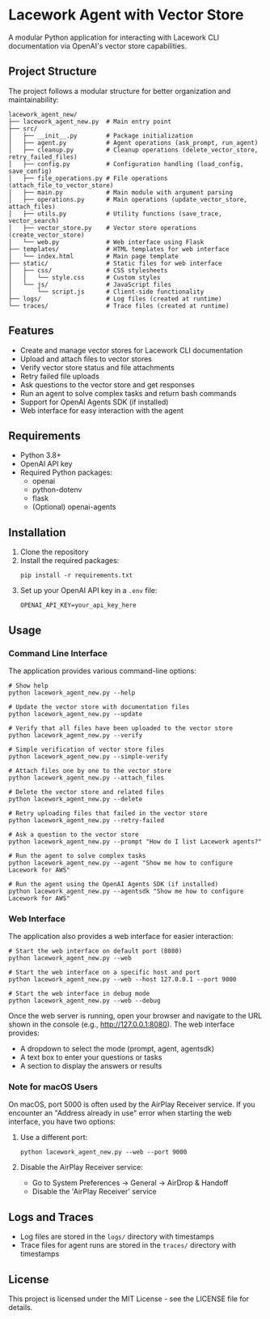 # Lacework Agent with Vector Store

A modular Python application for interacting with Lacework CLI documentation via OpenAI's vector store capabilities.

## Project Structure

The project follows a modular structure for better organization and maintainability:

```
lacework_agent_new/
├── lacework_agent_new.py  # Main entry point
├── src/
│   ├── __init__.py        # Package initialization
│   ├── agent.py           # Agent operations (ask_prompt, run_agent)
│   ├── cleanup.py         # Cleanup operations (delete_vector_store, retry_failed_files)
│   ├── config.py          # Configuration handling (load_config, save_config)
│   ├── file_operations.py # File operations (attach_file_to_vector_store)
│   ├── main.py            # Main module with argument parsing
│   ├── operations.py      # Main operations (update_vector_store, attach_files)
│   ├── utils.py           # Utility functions (save_trace, vector_search)
│   ├── vector_store.py    # Vector store operations (create_vector_store)
│   └── web.py             # Web interface using Flask
├── templates/             # HTML templates for web interface
│   └── index.html         # Main page template
├── static/                # Static files for web interface
│   ├── css/               # CSS stylesheets
│   │   └── style.css      # Custom styles
│   └── js/                # JavaScript files
│       └── script.js      # Client-side functionality
├── logs/                  # Log files (created at runtime)
└── traces/                # Trace files (created at runtime)
```

## Features

- Create and manage vector stores for Lacework CLI documentation
- Upload and attach files to vector stores
- Verify vector store status and file attachments
- Retry failed file uploads
- Ask questions to the vector store and get responses
- Run an agent to solve complex tasks and return bash commands
- Support for OpenAI Agents SDK (if installed)
- Web interface for easy interaction with the agent

## Requirements

- Python 3.8+
- OpenAI API key
- Required Python packages:
  - openai
  - python-dotenv
  - flask
  - (Optional) openai-agents

## Installation

1. Clone the repository
2. Install the required packages:
   ```
   pip install -r requirements.txt
   ```
3. Set up your OpenAI API key in a `.env` file:
   ```
   OPENAI_API_KEY=your_api_key_here
   ```

## Usage

### Command Line Interface

The application provides various command-line options:

```
# Show help
python lacework_agent_new.py --help

# Update the vector store with documentation files
python lacework_agent_new.py --update

# Verify that all files have been uploaded to the vector store
python lacework_agent_new.py --verify

# Simple verification of vector store files
python lacework_agent_new.py --simple-verify

# Attach files one by one to the vector store
python lacework_agent_new.py --attach_files

# Delete the vector store and related files
python lacework_agent_new.py --delete

# Retry uploading files that failed in the vector store
python lacework_agent_new.py --retry-failed

# Ask a question to the vector store
python lacework_agent_new.py --prompt "How do I list Lacework agents?"

# Run the agent to solve complex tasks
python lacework_agent_new.py --agent "Show me how to configure Lacework for AWS"

# Run the agent using the OpenAI Agents SDK (if installed)
python lacework_agent_new.py --agentsdk "Show me how to configure Lacework for AWS"
```

### Web Interface

The application also provides a web interface for easier interaction:

```
# Start the web interface on default port (8080)
python lacework_agent_new.py --web

# Start the web interface on a specific host and port
python lacework_agent_new.py --web --host 127.0.0.1 --port 9000

# Start the web interface in debug mode
python lacework_agent_new.py --web --debug
```

Once the web server is running, open your browser and navigate to the URL shown in the console (e.g., http://127.0.0.1:8080). The web interface provides:

- A dropdown to select the mode (prompt, agent, agentsdk)
- A text box to enter your questions or tasks
- A section to display the answers or results

### Note for macOS Users

On macOS, port 5000 is often used by the AirPlay Receiver service. If you encounter an "Address already in use" error when starting the web interface, you have two options:

1. Use a different port:
   ```
   python lacework_agent_new.py --web --port 9000
   ```

2. Disable the AirPlay Receiver service:
   - Go to System Preferences -> General -> AirDrop & Handoff
   - Disable the 'AirPlay Receiver' service

## Logs and Traces

- Log files are stored in the `logs/` directory with timestamps
- Trace files for agent runs are stored in the `traces/` directory with timestamps

## License

This project is licensed under the MIT License - see the LICENSE file for details.
